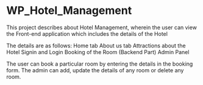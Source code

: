 # WP_Hotel_Management
This project describes about Hotel Management, wherein the user can view the Front-end application which includes the details of the Hotel

The details are as follows:
Home tab
About us tab
Attractions about the Hotel
Signin and Login
Booking of the Room (Backend Part)
Admin Panel

The user can book a particular room by entering the details in the booking form.
The admin can add, update the details of any room or delete any room.

